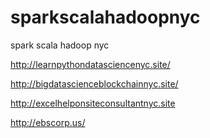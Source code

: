 # sparkscalahadoopnyc
spark scala hadoop nyc

http://learnpythondatasciencenyc.site/

http://bigdatascienceblockchainnyc.site/

http://excelhelponsiteconsultantnyc.site

http://ebscorp.us/
